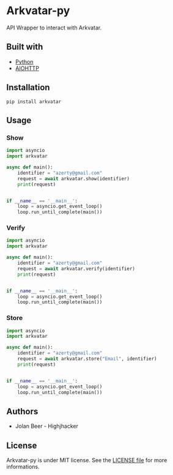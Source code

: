 # Arkvatar-py

API Wrapper to interact with Arkvatar.

## Built with

- [Python](https://www.python.org/)
- [AIOHTTP](https://aiohttp.readthedocs.io/en/stable/)

## Installation

```shell
pip install arkvatar
```

## Usage

### Show

```python
import asyncio
import arkvatar

async def main():
    identifier = "azerty@gmail.com"
    request = await arkvatar.show(identifier)
    print(request)


if __name__ == '__main__':
    loop = asyncio.get_event_loop()
    loop.run_until_complete(main())
```

### Verify

```python
import asyncio
import arkvatar

async def main():
    identifier = "azerty@gmail.com"
    request = await arkvatar.verify(identifier)
    print(request)


if __name__ == '__main__':
    loop = asyncio.get_event_loop()
    loop.run_until_complete(main())
```

### Store

```python
import asyncio
import arkvatar

async def main():
    identifier = "azerty@gmail.com"
    request = await arkvatar.store("Email", identifier)
    print(request)


if __name__ == '__main__':
    loop = asyncio.get_event_loop()
    loop.run_until_complete(main())
```

## Authors

- Jolan Beer - Highjhacker

## License

Arkvatar-py is under MIT license. See the [LICENSE file](LICENSE.md) for more informations.
